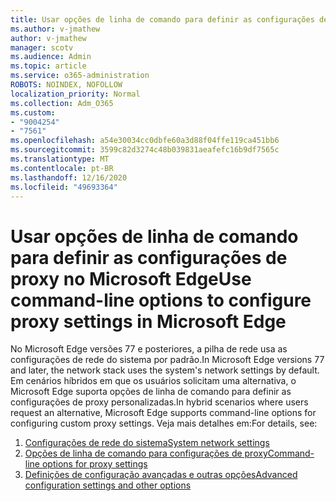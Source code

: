 ```yaml
---
title: Usar opções de linha de comando para definir as configurações de proxy no Microsoft Edge
ms.author: v-jmathew
author: v-jmathew
manager: scotv
ms.audience: Admin
ms.topic: article
ms.service: o365-administration
ROBOTS: NOINDEX, NOFOLLOW
localization_priority: Normal
ms.collection: Adm_O365
ms.custom:
- "9004254"
- "7561"
ms.openlocfilehash: a54e30034cc0dbfe60a3d88f04ffe119ca451bb6
ms.sourcegitcommit: 3599c82d3274c48b039831aeafefc16b9df7565c
ms.translationtype: MT
ms.contentlocale: pt-BR
ms.lasthandoff: 12/16/2020
ms.locfileid: "49693364"
---
```

# <a name="use-command-line-options-to-configure-proxy-settings-in-microsoft-edge"></a><span data-ttu-id="40d6e-102">Usar opções de linha de comando para definir as configurações de proxy no Microsoft Edge</span><span class="sxs-lookup"><span data-stu-id="40d6e-102">Use command-line options to configure proxy settings in Microsoft Edge</span></span>

<span data-ttu-id="40d6e-103">No Microsoft Edge versões 77 e posteriores, a pilha de rede usa as configurações de rede do sistema por padrão.</span><span class="sxs-lookup"><span data-stu-id="40d6e-103">In Microsoft Edge versions 77 and later, the network stack uses the system's network settings by default.</span></span> <span data-ttu-id="40d6e-104">Em cenários híbridos em que os usuários solicitam uma alternativa, o Microsoft Edge suporta opções de linha de comando para definir as configurações de proxy personalizadas.</span><span class="sxs-lookup"><span data-stu-id="40d6e-104">In hybrid scenarios where users request an alternative, Microsoft Edge supports command-line options for configuring custom proxy settings.</span></span> <span data-ttu-id="40d6e-105">Veja mais detalhes em:</span><span class="sxs-lookup"><span data-stu-id="40d6e-105">For details, see:</span></span>

1. [<span data-ttu-id="40d6e-106">Configurações de rede do sistema</span><span class="sxs-lookup"><span data-stu-id="40d6e-106">System network settings</span></span>](https://go.microsoft.com/fwlink/?linkid=2133962)
2. [<span data-ttu-id="40d6e-107">Opções de linha de comando para configurações de proxy</span><span class="sxs-lookup"><span data-stu-id="40d6e-107">Command-line options for proxy settings</span></span>](https://go.microsoft.com/fwlink/?linkid=2134292)
3. [<span data-ttu-id="40d6e-108">Definições de configuração avançadas e outras opções</span><span class="sxs-lookup"><span data-stu-id="40d6e-108">Advanced configuration settings and other options</span></span>](https://go.microsoft.com/fwlink/?linkid=2134293)

